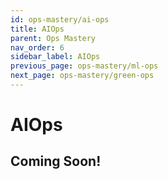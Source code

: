 ```yaml
---
id: ops-mastery/ai-ops
title: AIOps
parent: Ops Mastery
nav_order: 6
sidebar_label: AIOps
previous_page: ops-mastery/ml-ops
next_page: ops-mastery/green-ops
---
```


# AIOps

## Coming Soon!